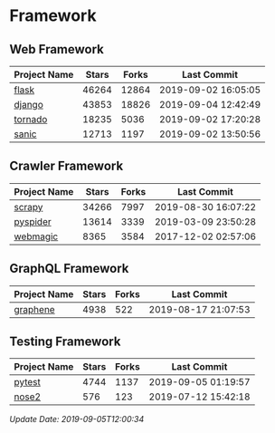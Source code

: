 # Framework

## Web Framework

| Project Name | Stars | Forks | Last Commit |
| ------------ | ----- | ----- | ----------- |
| [flask](https://github.com/pallets/flask) | 46264 | 12864 | 2019-09-02 16:05:05 |
| [django](https://github.com/django/django) | 43853 | 18826 | 2019-09-04 12:42:49 |
| [tornado](https://github.com/tornadoweb/tornado) | 18235 | 5036 | 2019-09-02 17:20:28 |
| [sanic](https://github.com/huge-success/sanic) | 12713 | 1197 | 2019-09-02 13:50:56 |

## Crawler Framework

| Project Name | Stars | Forks | Last Commit |
| ------------ | ----- | ----- | ----------- |
| [scrapy](https://github.com/scrapy/scrapy) | 34266 | 7997 | 2019-08-30 16:07:22 |
| [pyspider](https://github.com/binux/pyspider) | 13614 | 3339 | 2019-03-09 23:50:28 |
| [webmagic](https://github.com/code4craft/webmagic) | 8365 | 3584 | 2017-12-02 02:57:06 |

## GraphQL Framework

| Project Name | Stars | Forks | Last Commit |
| ------------ | ----- | ----- | ----------- |
| [graphene](https://github.com/graphql-python/graphene) | 4938 | 522 | 2019-08-17 21:07:53 |

## Testing Framework

| Project Name | Stars | Forks | Last Commit |
| ------------ | ----- | ----- | ----------- |
| [pytest](https://github.com/pytest-dev/pytest) | 4744 | 1137 | 2019-09-05 01:19:57 |
| [nose2](https://github.com/nose-devs/nose2) | 576 | 123 | 2019-07-12 15:42:18 |

*Update Date: 2019-09-05T12:00:34*